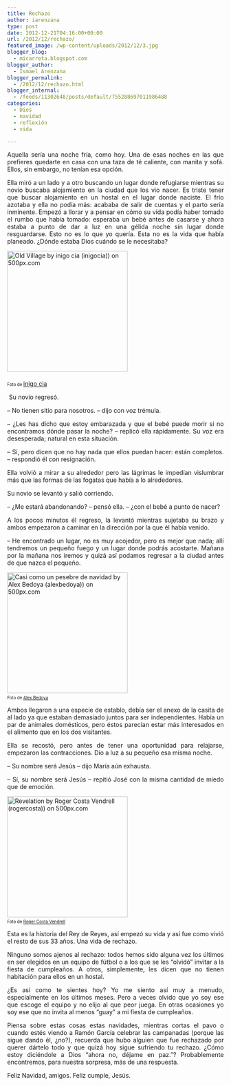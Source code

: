 ```yaml
---
title: Rechazo
author: iarenzana
type: post
date: 2012-12-21T04:16:00+00:00
url: /2012/12/rechazo/
featured_image: /wp-content/uploads/2012/12/3.jpg
blogger_blog:
  - micarreta.blogspot.com
blogger_author:
  - Ismael Arenzana
blogger_permalink:
  - /2012/12/rechazo.html
blogger_internal:
  - /feeds/11302648/posts/default/755288697011986488
categories:
  - Dios
  - navidad
  - reflexión
  - vida

---
```

<p style="text-align: justify;">
  Aquella sería una noche fría, como hoy. Una de esas noches en las que prefieres quedarte en casa con una taza de té caliente, con manita y sofá. Ellos, sin embargo, no tenían esa opción.
</p>

<p style="text-align: justify;">
  Ella miró a un lado y a otro buscando un lugar donde refugiarse mientras su novio buscaba alojamiento en la ciudad que los vio nacer. Es triste tener que buscar alojamiento en un hostal en el lugar donde naciste. El frío azotaba y ella no podía más: acababa de salir de cuentas y el parto sería inminente. Empezó a llorar y a pensar en cómo su vida podía haber tomado el rumbo que había tomado: esperaba un bebé antes de casarse y ahora estaba a punto de dar a luz en una gélida noche sin lugar donde resguardarse. Esto no es lo que yo quería. Esta no es la vida que había planeado. ¿Dónde estaba Dios cuándo se le necesitaba?
</p>

[<img style="margin: 0 0 5px 0;" src="https://arenzana.org/wp-content/uploads/2012/12/3.jpg" alt="Old Village by inigo cia (inigocia)) on 500px.com" width="280" height="280" border="0" />][1]

<div style="text-align: justify;">
  <span style="font-size: 70%;">Foto de </span><a href="http://500px.com/inigocia">inigo cia</a>
</div>

 <span style="text-align: justify;">Su novio regresó.</span>

<p style="text-align: justify;">
  &#8211; No tienen sitio para nosotros. &#8211; dijo con voz trémula.
</p>

<p style="text-align: justify;">
  &#8211; ¿Les has dicho que estoy embarazada y que el bebé puede morir si no encontramos dónde pasar la noche? &#8211; replicó ella rápidamente. Su voz era desesperada; natural en esta situación.
</p>

<p style="text-align: justify;">
  &#8211; Sí, pero dicen que no hay nada que ellos puedan hacer: están completos. &#8211; respondió él con resignación.
</p>

<p style="text-align: justify;">
  Ella volvió a mirar a su alrededor pero las lágrimas le impedían vislumbrar más que las formas de las fogatas que había a lo alrededores.
</p>

<p style="text-align: justify;">
  Su novio se levantó y salió corriendo.
</p>

<p style="text-align: justify;">
  &#8211; ¿Me estará abandonando? &#8211; pensó ella. &#8211; ¿con el bebé a punto de nacer?
</p>

<p style="text-align: justify;">
  A los pocos minutos él regreso, la levantó mientras sujetaba su brazo y ambos empezaron a caminar en la dirección por la que él había venido.
</p>

<p style="text-align: justify;">
  &#8211; He encontrado un lugar, no es muy acojedor, pero es mejor que nada; allí tendremos un pequeño fuego y un lugar donde podrás acostarte. Mañana por la mañana nos iremos y quizá así podamos regresar a la ciudad antes de que nazca el pequeño.
</p>

<p style="text-align: left;">
  <a href="http://500px.com/photo/2703316"><img style="margin-top: 0px; margin-bottom: 5px;" src="https://arenzana.org/wp-content/uploads/2012/12/3-1.jpg" alt="Casi como un pesebre de navidad by Alex Bedoya (alexbedoya)) on 500px.com" width="280" height="280" border="0" /></a><br /><span style="font-size: 70%;">Foto de <a href="http://500px.com/alexbedoya">Alex Bedoya</a></span>
</p>

<p style="text-align: justify;">
  Ambos llegaron a una especie de establo, debía ser el anexo de la casita de al lado ya que estaban demasiado juntos para ser independientes. Había un par de animales domésticos, pero éstos parecían estar más interesados en el alimento que en los dos visitantes.
</p>

<p style="text-align: justify;">
  Ella se recostó, pero antes de tener una oportunidad para relajarse, empezaron las contracciones. Dio a luz a su pequeño esa misma noche.
</p>

<p style="text-align: justify;">
  &#8211; Su nombre será Jesús &#8211; dijo María aún exhausta.
</p>

<p style="text-align: justify;">
  &#8211; Sí, su nombre será Jesús &#8211; repitió José con la misma cantidad de miedo que de emoción.
</p>

[<img style="margin: 0 0 5px 0;" src="https://arenzana.org/wp-content/uploads/2012/12/3-2.jpg" alt="Revelation by Roger Costa Vendrell (rogercosta)) on 500px.com" width="280" height="280" border="0" />][2]  
<span style="font-size: 70%;">Foto de <a href="http://500px.com/rogercosta">Roger Costa Vendrell</a></span>

<p style="text-align: justify;">
  Esta es la historia del Rey de Reyes, así empezó su vida y así fue como vivió el resto de sus 33 años. Una vida de rechazo.
</p>

<p style="text-align: justify;">
  Ninguno somos ajenos al rechazo: todos hemos sido alguna vez los últimos en ser elegidos en un equipo de fútbol o a los que se les &#8220;olvidó&#8221; invitar a la fiesta de cumpleaños. A otros, simplemente, les dicen que no tienen habitación para ellos en un hostal.
</p>

<p style="text-align: justify;">
  ¿Es así como te sientes hoy? Yo me siento así muy a menudo, especialmente en los últimos meses. Pero a veces olvido que yo soy ese que escoge el equipo y no elijo al que peor juega. En otras ocasiones yo soy ese que no invita al menos &#8220;guay&#8221; a mi fiesta de cumpleaños.
</p>

<p style="text-align: justify;">
  Piensa sobre estas cosas estas navidades, mientras cortas el pavo o cuando estés viendo a Ramón García celebrar las campanadas (porque las sigue dando él, ¿no?), recuerda que hubo alguien que fue rechazado por querer dártelo todo y que quizá hoy sigue sufriendo tu rechazo. ¿Cómo estoy diciéndole a Dios &#8220;ahora no, déjame en paz.&#8221;? Probablemente encontremos, para nuestra sorpresa, más de una respuesta.
</p>

<p style="text-align: justify;">
  Feliz Navidad, amigos. Feliz cumple, Jesús.
</p>

 [1]: http://500px.com/photo/8938416
 [2]: http://500px.com/photo/4533589